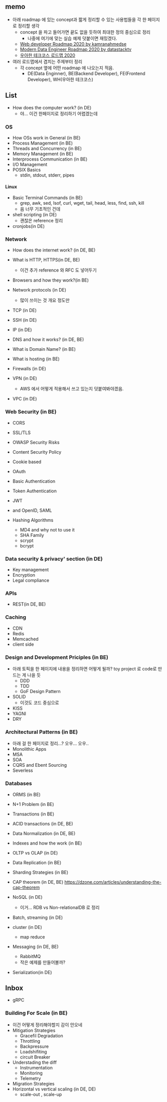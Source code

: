 ## memo
- 아래 roadmap 에 있는 concept과 짧게 정리할 수 있는 사용법들을 각 한 페이지로 정리할 생각
  - concept 을 파고 들어가면 끝도 없을 듯하여 최대한 정의 중심으로 정리 
    - 나중에 여기에 맞는 실습 예제 덧붙이면 재밌겠다. 
  - [Web developer Roadmap 2020 by kamranahmedse](https://github.com/kamranahmedse/developer-roadmap)
  - [Modern Data Engineer Roadmap 2020 by datastacktv](https://github.com/datastacktv/data-engineer-roadmap)
  - [우아한 테크코스 로드맵 2020](https://github.com/woowacourse/roadmap)
- 여러 로드맵에서 겹치는 주제부터 정리
  - 각 concept 옆에 어떤 roadmap 에 나오는지 적음. 
    - DE(Data Enginner), BE(Backend Developer), FE(Frontend Developer), WH(우아한 테크코스)


## List
- How does the computer work? (in DE)
  - 야... 이건 한페이지로 정리하기 어렵겠는데

### OS
- How OSs work in General (in BE)
- Process Management (in BE)
- Threads and Concurrency (in BE)
- Memory Management (in BE)
- Interprocess Communication (in BE)
- I/O Management
- POSIX Basics 
  - stdin, stdout, stderr, pipes
  
#### Linux
- Basic Terminal Commands (in BE)
  - grep, awk, sed, lsof, curl, wget, tail, head, less, find, ssh, kill
  - 음 너무 기초적인 건데
- shell scripting (in DE)
  - 괜찮은 reference 정리
- cronjobs(in DE)


### Network
- How does the internet work? (in DE, BE)
- What is HTTP, HTTPS(in DE, BE)
  - 이건 추가 reference 와 RFC 도 넣어두기
- Browsers and how they work?(in BE)

- Network protocols (in DE)
  - 많이 쓰이는 것 개요 정도만
- TCP (in DE)
- SSH (in DE)
- IP (in DE)
- DNS and how it works? (in DE, BE)
- What is Domain Name? (in BE)
- What is hosting (in BE)
- Firewalls (in DE)
- VPN (in DE)
  - AWS 에서 어떻게 적용해서 쓰고 있는지 덧붙여봐야겠음. 
- VPC (in DE)

### Web Security (in BE)
- CORS
- SSL/TLS
- OWASP Security Risks
- Content Security Policy

- Cookie based 
- OAuth
- Basic Authentication
- Token Authentication
- JWT
- and OpenID, SAML

- Hashing Algorithms
  - MD4 and why not to use it
  - SHA Family
  - scrypt
  - bcrypt

### Data security & privacy' section (in DE)
- Key management
- Encryption
- Legal compliance

### APIs
- REST(in DE, BE) 

### Caching
- CDN
- Redis
- Memcached
- client side

### Design and Development Priciples (in BE)
- 아래 토픽을 한 페이지에 내용을 정리하면 어떻게 될까? toy project 로 code로 만드는 게 나을 듯
  - DDD
  - TDD
  - GoF Design Pattern
- SOLID
  - 이것도 코드 중심으로
- KISS
- YAGNI 
- DRY

### Architectural Patterns (in BE)
- 아래 걸 한 페이지로 정리...? 오우... 오우.. 
- Monolithic Apps
- MSA
- SOA
- CQRS and Ebent Sourcing
- Severless


### Databases
- ORMS (in BE)
- N+1 Problem (in BE)
- Transactions (in BE)
- ACID transactions (in DE, BE)
- Data Normalization (in DE, BE)
- Indexes and how the work (in BE)

- OLTP vs OLAP (in DE)
- Data Replication (in BE)
- Sharding Strategies (in BE)
- CAP theorem (in DE, BE)
  https://dzone.com/articles/understanding-the-cap-theorem


- NoSQL (in DE)
  - 이거... RDB vs Non-relationalDB 로 정리
- Batch, streaming (in DE)
- cluster (in DE)
  - map reduce
- Messaging (in DE, BE)
  - RabbitMQ 
  - 작은 예제를 만들어볼까? 

- Serialization(in DE)

## Inbox
- gRPC

### Building For Scale (in BE)
- 이건 어떻게 정리해야할지 감이 안오네 
- Mitigation Strategies
  - Gracefil Degradation
  - Throttling
  - Backpressure
  - Loadshifiting
  - circuit Breaker
- Understading the diff
  - Instrumentation
  - Monitoring
  - Telemetry 
- Migration Strategies
- Horizontal vs vertical scaling (in DE, DE)
  - scale-out , scale-up
